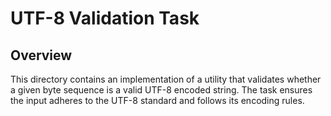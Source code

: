 # UTF-8 Validation Task

## Overview
This directory contains an implementation of a utility that validates whether a given byte sequence is a valid UTF-8 encoded string. The task ensures the input adheres to the UTF-8 standard and follows its encoding rules.
